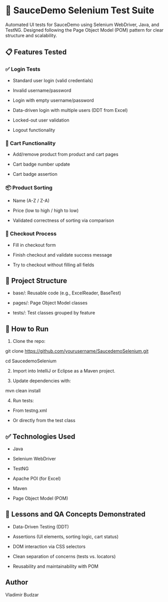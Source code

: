 # 🧪 SauceDemo Selenium Test Suite
Automated UI tests for SauceDemo using Selenium WebDriver, Java, and TestNG. Designed following the Page Object Model (POM) pattern for clear structure and scalability.

## 📋 Features Tested
### ✅ Login Tests
- Standard user login (valid credentials)

- Invalid username/password

- Login with empty username/password

- Data-driven login with multiple users (DDT from Excel)

- Locked-out user validation

- Logout functionality

### 🛒 Cart Functionality
- Add/remove product from product and cart pages

- Cart badge number update

- Cart badge assertion

### 📦 Product Sorting
- Name (A-Z / Z-A)

- Price (low to high / high to low)

- Validated correctness of sorting via comparison

### 🧾 Checkout Process
- Fill in checkout form

- Finish checkout and validate success message

- Try to checkout without filling all fields

## 📁 Project Structure
- base/: Reusable code (e.g., ExcelReader, BaseTest)
  
- pages/: Page Object Model classes

- tests/: Test classes grouped by feature

## 🚀 How to Run
1. Clone the repo:

git clone https://github.com/yourusername/SaucedemoSelenium.git

cd SaucedemoSelenium

2. Import into IntelliJ or Eclipse as a Maven project.

3. Update dependencies with:

mvn clean install

4. Run tests:

- From testng.xml

- Or directly from the test class

## ✅ Technologies Used
- Java

- Selenium WebDriver

- TestNG

- Apache POI (for Excel)

- Maven

- Page Object Model (POM)

## 📌 Lessons and QA Concepts Demonstrated
- Data-Driven Testing (DDT)

- Assertions (UI elements, sorting logic, cart status)

- DOM interaction via CSS selectors

- Clean separation of concerns (tests vs. locators)

- Reusability and maintainability with POM

## Author

Vladimir Budzar
